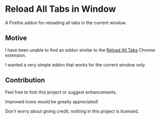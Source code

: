# Reload All Tabs in Window
A Firefox addon for reloading all tabs in the current window.

## Motive
I have been unable to find an addon similar to the [Reload All Tabs](https://chrome.google.com/webstore/detail/reload-all-tabs/lgpdljdpanfecnpindkbnikegohoobci?hl=en) Chrome extension.

I wanted a very simple addon that works for the current window only.

## Contribution
Feel free to fork this project or suggest enhancements.

Improved icons would be greatly appreciated!

Don't worry about giving credit, nothing in this project is licensed.
